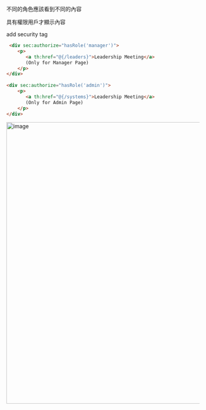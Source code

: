 不同的角色應該看到不同的內容

具有權限用戶才顯示內容

add security tag

```html
 <div sec:authorize="hasRole('manager')">      
    <p>
       <a th:href="@{/leaders}">Leadership Meeting</a>
       (Only for Manager Page)
    </p>
</div>
   
<div sec:authorize="hasRole('admin')">    
    <p>
       <a th:href="@{/systems}">Leadership Meeting</a>
       (Only for Admin Page)
    </p>
</div>
```

<img width="735" alt="image" src="https://github.com/ziuqnnnn44/Spring-MVC-Security/assets/66659394/219793bc-955a-40a5-bbb6-581748419732">

